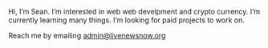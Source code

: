 Hi, I’m Sean.
I’m interested in web web develpment and crypto currency.
I’m currently learning many things.
I’m looking for paid projects to work on.

Reach me by emailing admin@livenewsnow.org

<!---
sf-dub/sf-dub is a ✨ special ✨ repository because its `README.md` (this file) appears on your GitHub profile.
You can click the Preview link to take a look at your changes.
--->
